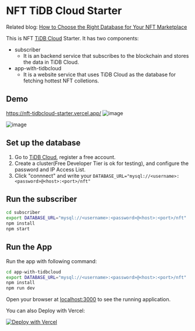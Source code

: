 # NFT TiDB Cloud Starter

Related blog: [How to Choose the Right Database for Your NFT Marketplace](https://www.pingcap.com/blog/how-to-choose-the-right-database-for-your-nft-marketplace/)

This is NFT [TiDB Cloud](https://tidbcloud.com/) Starter. It has two components:
* subscriber
    * It is an backend service that subscribes to the blockchain and stores the data in TiDB Cloud.
* app-with-tidbcloud
    * It is a website service that uses TiDB Cloud as the database for fetching hottest NFT colletions.

## Demo

https://nft-tidbcloud-starter.vercel.app/
![image](https://user-images.githubusercontent.com/867381/196623940-07c8cfd3-dc46-41a0-a95c-9a95b490ed52.png)

![image](https://user-images.githubusercontent.com/867381/189272850-d8528076-f1d7-4a9e-852c-d27406d74576.png)


## Set up the database

1. Go to [TiDB Cloud](https://tidbcloud.com/), register a free account. 
2. Create a cluster(Free Developer Tier is ok for testing), and configure the password and IP Access List. 
3. Click "connnect" and write your `DATABASE_URL="mysql://<username>:<password>@<host>:<port>/nft"`

## Run the subscriber

```bash
cd subscriber
export DATABASE_URL="mysql://<username>:<password>@<host>:<port>/nft"
npm install
npm start
```

## Run the App

Run the app with following command:

```bash
cd app-with-tidbcloud
export DATABASE_URL="mysql://<username>:<password>@<host>:<port>/nft"
npm install
npm run dev
```

Open your browser at [localhost:3000](localhost:3000) to see the running application.

You can also Deploy with Vercel:

[![Deploy with Vercel](https://vercel.com/button)](https://vercel.com/new/clone?repository-url=https%3A%2F%2Fgithub.com%2FSunRunAway%2Fnft-tidbcloud-starter%2Ftree%2Fmain%2Fapp-with-tidbcloud&demo-title=NFT%20TiDB%20Cloud%20Starter&demo-description=https%3A%2F%2Fgithub.com%2FSunRunAway%2Fnft-tidbcloud-starter&demo-url=https%3A%2F%2Fnft-tidbcloud-starter.vercel.app%2F&integration-ids=oac_coKBVWCXNjJnCEth1zzKoF1j)


